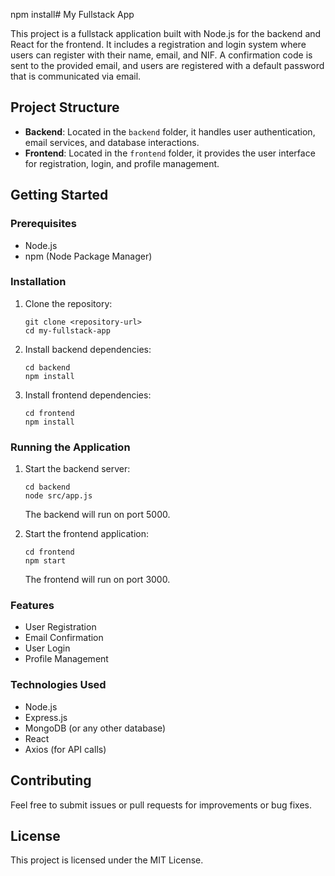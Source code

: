 npm install# My Fullstack App

This project is a fullstack application built with Node.js for the backend and React for the frontend. It includes a registration and login system where users can register with their name, email, and NIF. A confirmation code is sent to the provided email, and users are registered with a default password that is communicated via email.

## Project Structure

- **Backend**: Located in the `backend` folder, it handles user authentication, email services, and database interactions.
- **Frontend**: Located in the `frontend` folder, it provides the user interface for registration, login, and profile management.

## Getting Started

### Prerequisites

- Node.js
- npm (Node Package Manager)

### Installation

1. Clone the repository:
   ```
   git clone <repository-url>
   cd my-fullstack-app
   ```

2. Install backend dependencies:
   ```
   cd backend
   npm install
   ```

3. Install frontend dependencies:
   ```
   cd frontend
   npm install
   ```

### Running the Application

1. Start the backend server:
   ```
   cd backend
   node src/app.js
   ```
   The backend will run on port 5000.

2. Start the frontend application:
   ```
   cd frontend
   npm start
   ```
   The frontend will run on port 3000.

### Features

- User Registration
- Email Confirmation
- User Login
- Profile Management

### Technologies Used

- Node.js
- Express.js
- MongoDB (or any other database)
- React
- Axios (for API calls)

## Contributing

Feel free to submit issues or pull requests for improvements or bug fixes.

## License

This project is licensed under the MIT License.